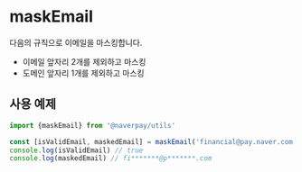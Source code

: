 # maskEmail

다음의 규칙으로 이메일을 마스킹합니다.

- 이메일 앞자리 2개를 제외하고 마스킹
- 도메인 앞자리 1개를 제외하고 마스킹

## 사용 예제

```typescript
import {maskEmail} from '@naverpay/utils'

const [isValidEmail, maskedEmail] = maskEmail('financial@pay.naver.com')
console.log(isValidEmail) // true
console.log(maskedEmail) // fi*******@p*******.com
```
